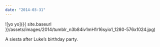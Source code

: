 ```yaml
---
date: "2014-03-31"
---
```


![yo yo]({{ site.baseurl }}/assets/images/2014/tumblr_n3b84iv1mH1r16syio1_1280-576x1024.jpg)

A siesta after Luke’s birthday party.
